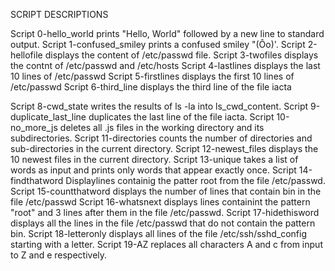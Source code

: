 SCRIPT DESCRIPTIONS

Script 0-hello_world prints "Hello, World" followed by a new line to standard output.
Script 1-confused_smiley prints a confused smiley "(Ôo)'.
Script 2-hellofile displays the content of /etc/passwd file.
Script 3-twofiles displays the contnt of /etc/passwd and /etc/hosts
Script 4-lastlines displays the last 10 lines of /etc/passwd
Script 5-firstlines displays the first 10 lines of /etc/passwd
Script 6-third_line displays the third line of the file iacta

Script 8-cwd_state writes the results of ls -la into ls_cwd_content.
Script 9-duplicate_last_line duplicates the last line of the file iacta.
Script 10-no_more_js deletes all .js files in the working directory and its subdirectories.
Script 11-directories counts the number of directories and sub-directories in the current directory.
Script 12-newest_files displays the 10 newest files in the current directory.
Script 13-unique takes a list of words as input and prints only words that appear exactly once.
Script 14-findthatword Displaylines containig the patter root from the file /etc/passwd.
Script 15-countthatword displays the number of lines that contain bin in the file /etc/passwd
Script 16-whatsnext displays lines containint the pattern "root" and 3 lines after them in the file /etc/passwd.
Script 17-hidethisword displays all the lines in the file /etc/passwd that do not contain the pattern bin.
Script 18-letteronly displays all lines of the file /etc/ssh/sshd_config starting with a letter.
Script 19-AZ replaces all characters A and c from input to Z and e respectively.




